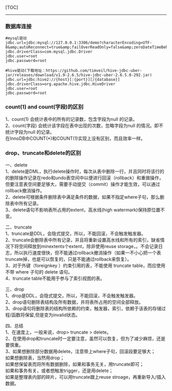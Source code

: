 [TOC]

---

### 数据库连接
```
#mysql驱动
jdbc.url=jdbc:mysql://127.0.0.1:3306/demo?characterEncoding=UTF-8&amp;autoReconnect=true&amp;failOverReadOnly=false&amp;zeroDateTimeBehavior=convertToNull
jdbc.driverClass=com.mysql.jdbc.Driver
jdbc.user=root
jdbc.password=root

#hive驱动(下载地址：https://github.com/timveil/hive-jdbc-uber-jar/releases/download/v1.9-2.6.5/hive-jdbc-uber-2.6.5.0-292.jar)
jdbc.url=jdbc:hive2://{host}[:{port}][/{database}]
jdbc.driverClass=org.apache.hive.jdbc.HiveDriver
jdbc.user=root
jdbc.password=root
```


### count(1) and count(字段)的区别
1、count(1) 会统计表中的所有的记录数，包含字段为null 的记录。  
2、count(字段) 会统计该字段在表中出现的次数，忽略字段为null 的情况。即不统计字段为null 的记录。  
在InnoDB中COUNT(*)和COUNT(1)实现上没有区别，而且效率一样。  


### drop、truncate和delete的区别
一、delete  
1、delete是DML，执行delete操作时，每次从表中删除一行，并且同时将该行的的删除操作记录在redo和undo表空间中以便进行回滚（rollback）和重做操作，但要注意表空间要足够大，需要手动提交（commit）操作才能生效，可以通过rollback撤消操作。  
2、delete可根据条件删除表中满足条件的数据，如果不指定where子句，那么删除表中所有记录。  
3、delete语句不影响表所占用的extent，高水线(high watermark)保持原位置不变。  

二、truncate  
1、truncate是DDL，会隐式提交，所以，不能回滚，不会触发触发器。  
2、truncate会删除表中所有记录，并且将重新设置高水线和所有的索引，缺省情况下将空间释放到minextents个extent，除非使用reuse storage，。不会记录日志，所以执行速度很快，但不能通过rollback撤消操作（如果一不小心把一个表truncate掉，也是可以恢复的，只是不能通过rollback来恢复）。  
3、对于外键（foreignkey ）约束引用的表，不能使用 truncate table，而应使用不带 where 子句的 delete 语句。  
4、truncate table不能用于参与了索引视图的表。  

三、drop  
1、drop是DDL，会隐式提交，所以，不能回滚，不会触发触发器。  
2、drop语句删除表结构及所有数据，并将表所占用的空间全部释放。  
3、drop语句将删除表的结构所依赖的约束，触发器，索引，依赖于该表的存储过程/函数将保留,但是变为invalid状态。  

四、总结  
1、在速度上，一般来说，drop> truncate > delete。  
2、在使用drop和truncate时一定要注意，虽然可以恢复，但为了减少麻烦，还是要慎重。  
3、如果想删除部分数据用delete，注意带上where子句，回滚段要足够大；  
如果想删除表，当然用drop；  
如果想保留表而将所有数据删除，如果和事务无关，用truncate即可；  
如果和事务有关，或者想触发trigger，还是用delete；  
如果是整理表内部的碎片，可以用truncate跟上reuse stroage，再重新导入/插入数据。  
